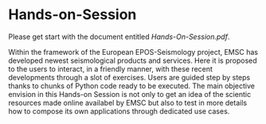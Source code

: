 # Hands-on-Session

Please get start with the document entitled *Hands-On-Session.pdf*.

Within the framework of the European EPOS-Seismology project, EMSC has
developed newest seismological products and services. Here it is proposed
to the users to interact, in a friendly manner, with these recent developments
through a slot of exercises. Users are guided step by steps thanks to chunks
of Python code ready to be executed. The main objective envision in this
Hands-on Session is not only to get an idea of the scientic resources made
online availabel by EMSC but also to test in more details how to compose
its own applications through dedicated use cases.
